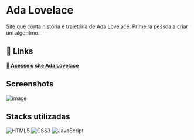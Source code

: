 
# Ada Lovelace
Site que conta história e trajetória de Ada Lovelace:
Primeira pessoa a criar um algoritmo.



## 🔗 Links
[**🔗 Acesse o site Ada Lovelace**](https://bianca-leal.github.io/site-AdaLovelace/)



## Screenshots
![image](https://github.com/Bianca-Leal/site-AdaLovelace/assets/106701388/970250e8-eff4-4ee9-9492-8ea39353172d)


## Stacks utilizadas

![HTML5](https://img.shields.io/badge/html5-%23E34F26.svg?style=for-the-badge&logo=html5&logoColor=white)
![CSS3](https://img.shields.io/badge/css3-%231572B6.svg?style=for-the-badge&logo=css3&logoColor=white)
![JavaScript](https://img.shields.io/badge/javascript-%23323330.svg?style=for-the-badge&logo=javascript&logoColor=%23F7DF1E)


